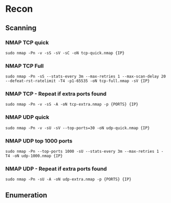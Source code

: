 # Recon

## Scanning

### NMAP TCP quick 
````
sudo nmap -Pn -v -sS -sV -sC -oN tcp-quick.nmap {IP}
````
### NMAP TCP Full 
````
sudo nmap -Pn -sS --stats-every 3m --max-retries 1 --max-scan-delay 20 --defeat-rst-ratelimit -T4 -p1-65535 -oN tcp-full.nmap -sV {IP} 
````
### NMAP TCP - Repeat if extra ports found 
````
sudo nmap -Pn -v -sS -A -oN tcp-extra.nmap -p {PORTS} {IP} 
````
### NMAP UDP quick 
````
sudo nmap -Pn -v -sU -sV --top-ports=30 -oN udp-quick.nmap {IP}
````
### NMAP UDP top 1000 ports 
````
sudo nmap -Pn --top-ports 1000 -sU --stats-every 3m --max-retries 1 -T4 -oN udp-1000.nmap {IP}
````

### NMAP UDP - Repeat if extra ports found 
````
sudo nmap -Pn -sU -A -oN udp-extra.nmap -p {PORTS} {IP} 
````

## Enumeration



